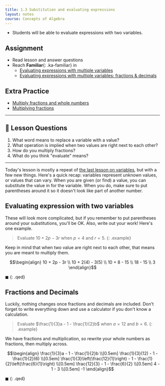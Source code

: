 ```yaml
---
title: 1.3 Substitution and evaluating expressions
layout: notes
course: Concepts of Algebra
---
```


- Students will be able to evaluate expressions with two variables.

## Assignment

- Read lesson and answer questions
- Reach **Familiar**{: .ka-familiar} in
  - [Evaluating expressions with multiple variables](https://www.khanacademy.org/math/algebra/x2f8bb11595b61c86:foundation-algebra/x2f8bb11595b61c86:substitute-evaluate-expression/e/evaluating_expressions_2)
  - [Evaluating expressions with multiple variables: fractions & decimals](https://www.khanacademy.org/math/algebra/x2f8bb11595b61c86:foundation-algebra/x2f8bb11595b61c86:substitute-evaluate-expression/e/evaluating-expressions-in-two-variables-2)

## Extra Practice

- [Multiply fractions and whole numbers]([link](https://www.khanacademy.org/math/cc-fourth-grade-math/4th-multiply-fractions/multiplying-whole-numbers-and-fractions/e/multiplying_fractions_by_integers))
- [Multiplying fractions]([link](https://www.khanacademy.org/math/cc-fifth-grade-math/5th-multiply-fractions/imp-multiplying-fractions/e/multiplying_fractions_0.5))

---

## 📖 Lesson Questions

1. What word means to replace a variable with a value?
2. What operation is implied when two values are right next to each other?
3. How do you multiply fractions?
4. What do you think "evaluate" means?

---

Today's lesson is mostly a repeat of [the last lesson on variables](./1-2-introduction-to-variables.md), but with a few new things. Here's a quick recap: variables represent unknown values, or values that can vary. When you are given (or find) a value, you can substitute the value in for the variable. When you do, make sure to put parentheses around it so it doesn't look like part of another number.

## Evaluating expression with two variables

These will look more complicated, but if you remember to put parentheses around your substitutions, you'll be OK. Also, write out your work! Here's one example.

> Evaluate $10 + 2p - 3r$ when $p=4$ and $r=5$.
{: .example}

Keep in mind that when two value are right next to each other, that means you are meant to multiply them.

$$\begin{align}
10 + 2p - 3r \\
10 + 2(4) - 3(5) \\
10 + 8 - 15 \\
18 - 15 \\
3
\end{align}$$

$\blacksquare$
{: .qed}

## Fractions and Decimals

Luckily, nothing changes once fractions and decimals are included. Don't forget to write everything down and use a calculator if you don't know a calculation.

> Evaluate $\frac{1}{3}a - 1 - \frac{1}{2}b$ when $a=12$ and $b=6$.
{: .example}

We have fractions and multiplication, so rewrite your whole numbers as fractions, then multiply across.

$$\begin{align}
\frac{1}{3}a - 1 - \frac{1}{2}b \\[0.5em]
\frac{1}{3}(12) - 1 - \frac{1}{2}(6) \\[0.5em]
\frac{1}{3}\left(\frac{12}{1}\right) - 1 - \frac{1}{2}\left(\frac{6}{1}\right) \\[0.5em]
\frac{12}{3} - 1 - \frac{6}{2} \\[0.5em]
4 - 1 - 3 \\[0.5em]
-1
\end{align}$$

$\blacksquare$
{: .qed}
